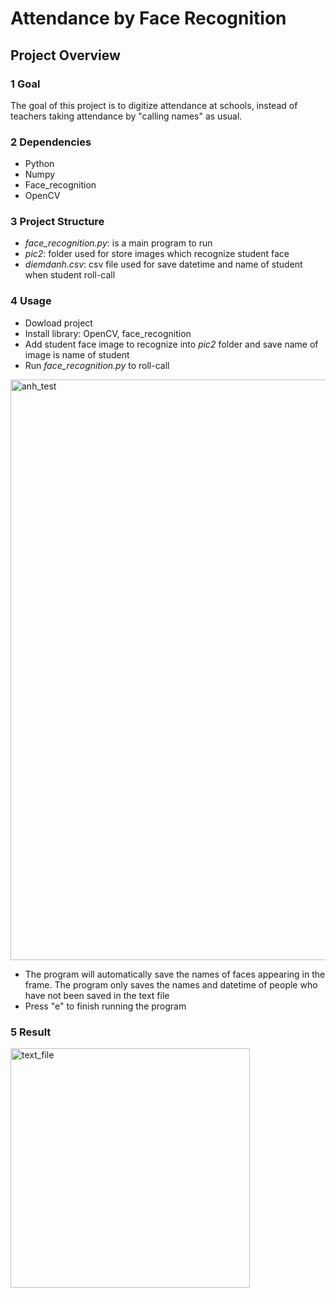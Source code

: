 # Attendance by Face Recognition

## Project Overview

### 1 Goal

The goal of this project is to digitize attendance at schools, instead of teachers taking attendance by "calling names" as usual. 


### 2 Dependencies

* Python
* Numpy
* Face_recognition
* OpenCV

### 3 Project Structure

* *face_recognition.py*: is a main program to run
* *pic2*: folder used for store images which recognize student face
* *diemdanh.csv*: csv file used for save datetime and name of student when student roll-call

### 4 Usage

* Dowload project
* Install library: OpenCV, face_recognition
* Add student face image to recognize into *pic2* folder and save name of image is name of student
* Run *face_recognition.py* to roll-call
<img width="929" alt="anh_test" src="https://github.com/n-tan-adonis/roll_call/assets/127659484/2242a627-48ae-448a-9a74-91259ff3d849">

* The program will automatically save the names of faces appearing in the frame. The program only saves the names and datetime of people who have not been saved in the text file
* Press "e" to finish running the program


### 5 Result

<img width="383" alt="text_file" src="https://github.com/n-tan-adonis/roll_call/assets/127659484/1738c616-dd45-44d1-ac20-7756d49478f0">

